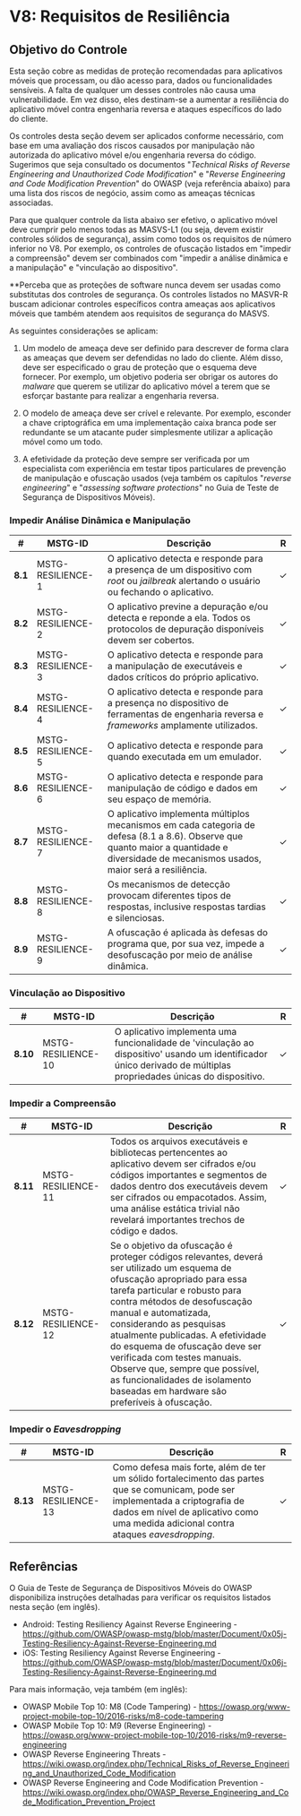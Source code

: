 # V8: Requisitos de Resiliência

## Objetivo do Controle

Esta seção cobre as medidas de proteção recomendadas para aplicativos móveis que processam, ou dão acesso para, dados ou funcionalidades sensíveis. A falta de qualquer um desses controles não causa uma vulnerabilidade. Em vez disso, eles destinam-se a aumentar a resiliência do aplicativo móvel contra engenharia reversa e ataques específicos do lado do cliente.

Os controles desta seção devem ser aplicados conforme necessário, com base em uma avaliação dos riscos causados por manipulação não autorizada do aplicativo móvel e/ou engenharia reversa do código. Sugerimos que seja consultado os documentos "_Technical Risks of Reverse Engineering and Unauthorized Code Modification_" e "_Reverse Engineering and Code Modification Prevention_" do OWASP (veja referência abaixo) para uma lista dos riscos de negócio, assim como as ameaças técnicas associadas.

Para que qualquer controle da lista abaixo ser efetivo, o aplicativo móvel deve cumprir pelo menos todas as MASVS-L1 (ou seja, devem existir controles sólidos de segurança), assim como todos os requisitos de número inferior no V8. Por exemplo, os controles de ofuscação listados em "impedir a compreensão" devem ser combinados com "impedir a análise dinâmica e a manipulação" e "vinculação ao dispositivo".

**Perceba que as proteções de software nunca devem ser usadas como substitutas dos controles de segurança. Os controles listados no MASVR-R buscam adicionar controles específicos contra ameaças aos aplicativos móveis que também atendem aos requisitos de segurança do MASVS.

As seguintes considerações se aplicam:

1. Um modelo de ameaça deve ser definido para descrever de forma clara as ameaças que devem ser defendidas no lado do cliente. Além disso, deve ser especificado o grau de proteção que o esquema deve fornecer. Por exemplo, um objetivo poderia ser obrigar os autores do _malware_ que querem se utilizar do aplicativo móvel a terem que se esforçar bastante para realizar a engenharia reversa.

2. O modelo de ameaça deve ser crível e relevante. Por exemplo, esconder a chave criptográfica em uma implementação caixa branca pode ser redundante se um atacante puder simplesmente utilizar a aplicação móvel como um todo.

3. A efetividade da proteção deve sempre ser verificada por um especialista com experiência em testar tipos particulares de prevenção de manipulação e ofuscação usados (veja também os capítulos "_reverse engineering_" e "_assessing software protections_" no Guia de Teste de Segurança de Dispositivos Móveis).

<!-- \pagebreak -->

### Impedir Análise Dinâmica e Manipulação

| # | MSTG-ID | Descrição | R |
| -- | -------- | ---------------------- | - |
| **8.1** | MSTG-RESILIENCE-1 | O aplicativo detecta e responde para a presença de um dispositivo com _root_ ou _jailbreak_ alertando o usuário ou fechando o aplicativo. | ✓ |
| **8.2** | MSTG-RESILIENCE-2 | O aplicativo previne a depuração e/ou detecta e reponde a ela. Todos os protocolos de depuração disponíveis devem ser cobertos. | ✓ |
| **8.3** | MSTG-RESILIENCE-3 | O aplicativo detecta e responde para a manipulação de executáveis e dados críticos do próprio aplicativo. | ✓ |
| **8.4** | MSTG-RESILIENCE-4 | O aplicativo detecta e responde para a presença no dispositivo de ferramentas de engenharia reversa e _frameworks_ amplamente utilizados. | ✓ |
| **8.5** | MSTG-RESILIENCE-5 | O aplicativo detecta e responde para quando executada em um emulador.  | ✓ |
| **8.6** | MSTG-RESILIENCE-6 | O aplicativo detecta e responde para manipulação de código e dados em seu espaço de memória. | ✓ |
| **8.7** | MSTG-RESILIENCE-7 | O aplicativo implementa múltiplos mecanismos em cada categoria de defesa (8.1 a 8.6). Observe que quanto maior a quantidade e diversidade de mecanismos usados, maior será a resiliência. | ✓ |
| **8.8** | MSTG-RESILIENCE-8 | Os mecanismos de detecção provocam diferentes tipos de respostas, inclusive respostas tardias e silenciosas. | ✓ |
| **8.9** | MSTG-RESILIENCE-9 | A ofuscação é aplicada às defesas do programa que, por sua vez, impede a desofuscação por meio de análise dinâmica. | ✓ |

### Vinculação ao Dispositivo

| # | MSTG-ID | Descrição | R |
| -- | -------- | ---------------------- | - |
| **8.10** | MSTG-RESILIENCE-10 | O aplicativo implementa uma funcionalidade de 'vinculação ao dispositivo' usando um identificador único derivado de múltiplas propriedades únicas do dispositivo. | ✓ |

<!-- \pagebreak -->

### Impedir a Compreensão

| # | MSTG-ID | Descrição | R |
| -- | -------- | ---------------------- | - |
| **8.11** | MSTG-RESILIENCE-11 | Todos os arquivos executáveis e bibliotecas pertencentes ao aplicativo devem ser cifrados e/ou códigos importantes e segmentos de dados dentro dos executáveis devem ser cifrados ou empacotados. Assim, uma análise estática trivial não revelará importantes trechos de código e dados. | ✓ |
| **8.12** | MSTG-RESILIENCE-12 | Se o objetivo da ofuscação é proteger códigos relevantes, deverá ser utilizado um esquema de ofuscação apropriado para essa tarefa particular e robusto para contra métodos de desofuscação manual e automatizada, considerando as pesquisas atualmente publicadas. A efetividade do esquema de ofuscação deve ser verificada com testes manuais. Observe que, sempre que possível, as funcionalidades de isolamento baseadas em hardware são preferíveis à ofuscação. | ✓ |

### Impedir o _Eavesdropping_

| # | MSTG-ID | Descrição | R |
| -- | -------- | ---------------------- | - |
| **8.13** | MSTG-RESILIENCE-13 | Como defesa mais forte, além de ter um sólido fortalecimento das partes que se comunicam, pode ser implementada a criptografia de dados em nível de aplicativo como uma medida adicional contra ataques _eavesdropping_. | ✓ |

<!-- \pagebreak -->

## Referências

O Guia de Teste de Segurança de Dispositivos Móveis do OWASP disponibiliza instruções detalhadas para verificar os requisitos listados nesta seção (em inglês).

- Android: Testing Resiliency Against Reverse Engineering - <https://github.com/OWASP/owasp-mstg/blob/master/Document/0x05j-Testing-Resiliency-Against-Reverse-Engineering.md>
- iOS: Testing Resiliency Against Reverse Engineering - <https://github.com/OWASP/owasp-mstg/blob/master/Document/0x06j-Testing-Resiliency-Against-Reverse-Engineering.md>

Para mais informação, veja também (em inglês):

- OWASP Mobile Top 10: M8 (Code Tampering) - <https://owasp.org/www-project-mobile-top-10/2016-risks/m8-code-tampering>
- OWASP Mobile Top 10: M9 (Reverse Engineering) - <https://owasp.org/www-project-mobile-top-10/2016-risks/m9-reverse-engineering>
- OWASP Reverse Engineering Threats - <https://wiki.owasp.org/index.php/Technical_Risks_of_Reverse_Engineering_and_Unauthorized_Code_Modification>
- OWASP Reverse Engineering and Code Modification Prevention - <https://wiki.owasp.org/index.php/OWASP_Reverse_Engineering_and_Code_Modification_Prevention_Project>
